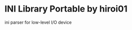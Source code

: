 INI Library Portable by hiroi01
===============================
  
ini parser for low-level I/O device
